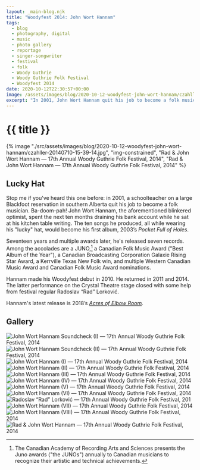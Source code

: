 ```yaml
---
layout: _main-blog.njk
title: "Woodyfest 2014: John Wort Hannam"
tags: 
  - blog
  - photography, digital
  - music
  - photo gallery
  - reportage
  - singer-songwriter
  - festival
  - folk
  - Woody Guthrie
  - Woody Guthrie Folk Festival
  - Woodyfest 2014
date: 2020-10-12T22:30:57+00:00
image: /assets/images/blog/2020-10-12-woodyfest-john-wort-hannam/czahller-20140710-15-39-14.jpg
excerpt: "In 2001, John Wort Hannam quit his job to become a folk musician. He spent the next ten months draining his bank account while he sat at his kitchen table writing."
---
```

<!-- markdownlint-disable MD025 -->
# {{ title }}

<!-- markdownlint-enable MD025 --><mpb-dialog-img>

{% image "./src/assets/images/blog/2020-10-12-woodyfest-john-wort-hannam/czahller-20140710-15-39-14.jpg", "img-constrained", "Rad & John Wort Hannam — 17th Annual Woody Guthrie Folk Festival, 2014", "Rad & John Wort Hannam — 17th Annual Woody Guthrie Folk Festival, 2014" %}</mpb-dialog-img>

## Lucky Hat

Stop me if you've heard this one before: in <time datetime="2001">2001</time>, a schoolteacher on a large Blackfoot reservation in southern Alberta quit his job to become a folk musician. Ba-doom-pah! <span class="h-card p-name">John Wort Hannam</span>, the aforementioned blinkered optimist, spent the next ten months draining his bank account while he sat at his kitchen table writing. The ten songs he produced, all while wearing his "lucky" hat, would become his first album, <time datetime="2003">2003</time>&rsquo;s <cite>Pocket Full of Holes</cite>.

Seventeen years and multiple awards later, he's released seven records. Among the accolades are a JUNO,[^1] a Canadian Folk Music Award ("Best Album of the Year"), a Canadian Broadcasting Corporation Galaxie Rising Star Award, a Kerrville Texas New Folk win, and multiple Western Canadian Music Award and Canadian Folk Music Award nominations.

[^1]: The <span class="h-card p-organization">Canadian Academy of Recording Arts and Sciences</span> presents the Juno awards ("the JUNOs") annually to Canadian musicians to recognize their artistic and technical achievements.

Hannam made his Woodyfest debut in <time datetime="2010-07">2010</time>. He returned in <time datetime="2011-07">2011</time> and <time datetime="2014-07-10T15:00:00-5:00">2014</time>. The latter performance on the Crystal Theatre stage closed with some help from festival regular <span class="h-card p-name">Radoslav “Rad” Lorković</span>.

Hannam's latest release is <time datetime="2018-09-19">2018</time>&rsquo;s <cite><a href="//amzn.to/33KRzkn" target="_blank" rel="external">Acres of Elbow Room</a></cite>.

## Gallery

<mpb-dialog-gallery hint rel cols="8">
  
  ![John Wort Hannam Soundcheck (I) — 17th Annual Woody Guthrie Folk Festival, 2014](/assets/images/blog/2020-10-12-woodyfest-john-wort-hannam/czahller-20140710-14-55-56.jpg)
  ![John Wort Hannam Soundcheck (II) — 17th Annual Woody Guthrie Folk Festival, 2014](/assets/images/blog/2020-10-12-woodyfest-john-wort-hannam/czahller-20140710-14-56-46.jpg)
  ![John Wort Hannam (I) — 17th Annual Woody Guthrie Folk Festival, 2014](/assets/images/blog/2020-10-12-woodyfest-john-wort-hannam/czahller-20140710-14-59-16.jpg)
  ![John Wort Hannam (II) — 17th Annual Woody Guthrie Folk Festival, 2014](/assets/images/blog/2020-10-12-woodyfest-john-wort-hannam/czahller-20140710-14-59-41.jpg)
  ![John Wort Hannam (III) — 17th Annual Woody Guthrie Folk Festival, 2014](/assets/images/blog/2020-10-12-woodyfest-john-wort-hannam/czahller-20140710-15-01-25.jpg)
  ![John Wort Hannam (IV) — 17th Annual Woody Guthrie Folk Festival, 2014](/assets/images/blog/2020-10-12-woodyfest-john-wort-hannam/czahller-20140710-15-05-40.jpg)
  ![John Wort Hannam (V) — 17th Annual Woody Guthrie Folk Festival, 2014](/assets/images/blog/2020-10-12-woodyfest-john-wort-hannam/czahller-20140710-15-07-40.jpg)
  ![John Wort Hannam (VI) — 17th Annual Woody Guthrie Folk Festival, 2014](/assets/images/blog/2020-10-12-woodyfest-john-wort-hannam/czahller-20140710-15-08-54.jpg)
  ![Radoslav “Rad” Lorković — 17th Annual Woody Guthrie Folk Festival, 201](/assets/images/blog/2020-10-12-woodyfest-john-wort-hannam/czahller-20140710-15-15-03.jpg)
  ![John Wort Hannam (VII) — 17th Annual Woody Guthrie Folk Festival, 2014](/assets/images/blog/2020-10-12-woodyfest-john-wort-hannam/czahller-20140710-15-15-13.jpg)
  ![John Wort Hannam (VIII) — 17th Annual Woody Guthrie Folk Festival, 2014](/assets/images/blog/2020-10-12-woodyfest-john-wort-hannam/czahller-20140710-15-20-38.jpg)
  ![Rad & John Wort Hannam — 17th Annual Woody Guthrie Folk Festival, 2014](/assets/images/blog/2020-10-12-woodyfest-john-wort-hannam/czahller-20140710-15-39-14.jpg)
</mpb-dialog-gallery>
